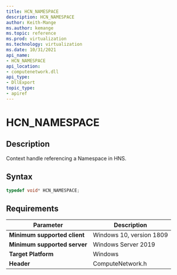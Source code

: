 ```yaml
---
title: HCN_NAMESPACE
description: HCN_NAMESPACE
author: Keith-Mange
ms.author: kemange
ms.topic: reference
ms.prod: virtualization
ms.technology: virtualization
ms.date: 10/31/2021
api_name:
- HCN_NAMESPACE
api_location:
- computenetwork.dll
api_type:
- DllExport
topic_type: 
- apiref
---
```

# HCN_NAMESPACE

## Description

Context handle referencing a Namespace in HNS.


## Syntax

```cpp
typedef void* HCN_NAMESPACE;
```


## Requirements

|Parameter|Description|
|---|---|
| **Minimum supported client** | Windows 10, version 1809 |
| **Minimum supported server** | Windows Server 2019 |
| **Target Platform** | Windows |
| **Header** | ComputeNetwork.h |

